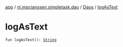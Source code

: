 [app](../../index.md) / [nl.mpcjanssen.simpletask.dao](../index.md) / [Daos](index.md) / [logAsText](.)

# logAsText

`fun logAsText(): `[`String`](https://kotlinlang.org/api/latest/jvm/stdlib/kotlin/-string/index.html)